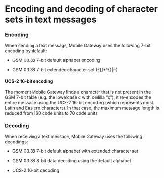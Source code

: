 # Encoding and decoding of character sets in text messages

### Encoding

When sending a text message, Mobile Gateway uses the following 7-bit encoding by default:

- GSM 03.38 7-bit default alphabet encoding

- GSM 03.38 7-bit extended character set (€\[\]\*^{}\|\~)

#### UCS-2 16-bit encoding

The moment Mobile Gateway finds a character that is not present in the GSM 7-bit table (e.g. the lowercase c with cedilla “ç”), it re-encodes the entire message using the UCS-2 16-bit encoding (which represents most Latin and Eastern characters). In that case, the maximum message length is reduced from 160 code units to 70 code units.

### Decoding

When receiving a text message, Mobile Gateway uses the following decodings:

- GSM 03.38 7-bit default alphabet with extended character set

- GSM 03.38 8-bit data decoding using the default alphabet

- UCS-2 16-bit decoding



